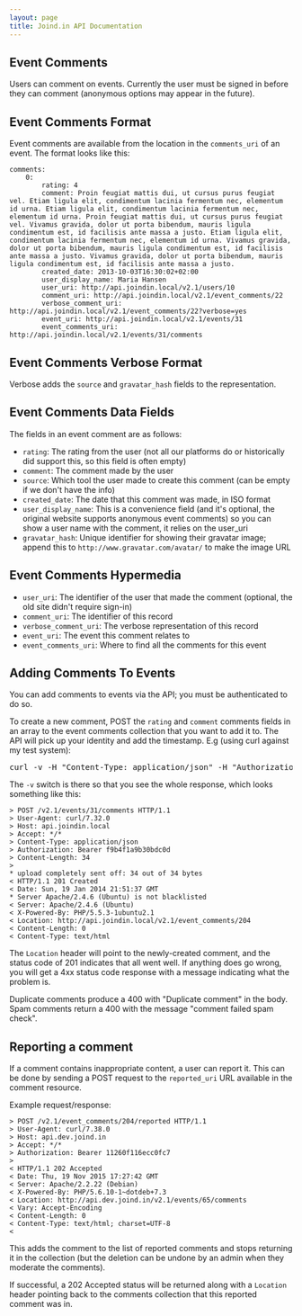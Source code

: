 ```yaml
---
layout: page
title: Joind.in API Documentation
---
```


## Event Comments

Users can comment on events.  Currently the user must be signed in before they can comment (anonymous options may appear in the future).

## Event Comments Format

Event comments are available from the location in the ``comments_uri`` of an event.  The format looks like this:

~~~~
comments:
    0:
        rating: 4
        comment: Proin feugiat mattis dui, ut cursus purus feugiat vel. Etiam ligula elit, condimentum lacinia fermentum nec, elementum id urna. Etiam ligula elit, condimentum lacinia fermentum nec, elementum id urna. Proin feugiat mattis dui, ut cursus purus feugiat vel. Vivamus gravida, dolor ut porta bibendum, mauris ligula condimentum est, id facilisis ante massa a justo. Etiam ligula elit, condimentum lacinia fermentum nec, elementum id urna. Vivamus gravida, dolor ut porta bibendum, mauris ligula condimentum est, id facilisis ante massa a justo. Vivamus gravida, dolor ut porta bibendum, mauris ligula condimentum est, id facilisis ante massa a justo.
        created_date: 2013-10-03T16:30:02+02:00
        user_display_name: Maria Hansen
        user_uri: http://api.joindin.local/v2.1/users/10
        comment_uri: http://api.joindin.local/v2.1/event_comments/22
        verbose_comment_uri: http://api.joindin.local/v2.1/event_comments/22?verbose=yes
        event_uri: http://api.joindin.local/v2.1/events/31
        event_comments_uri: http://api.joindin.local/v2.1/events/31/comments
~~~~

## Event Comments Verbose Format

Verbose adds the ``source`` and ``gravatar_hash`` fields to the representation.

## Event Comments Data Fields

The fields in an event comment are as follows:

*  ``rating``: The rating from the user (not all our platforms do or historically did support this, so this field is often empty)
*  ``comment``: The comment made by the user
*  ``source``: Which tool the user made to create this comment (can be empty if we don't have the info)
*  ``created_date``:  The date that this comment was made, in ISO format
*  ``user_display_name``: This is a convenience field (and it's optional, the original website supports anonymous event comments) so you can show a user name with the comment, it relies on the user_uri
*  ``gravatar_hash``: Unique identifier for showing their gravatar image; append this to ``http://www.gravatar.com/avatar/`` to make the image URL

## Event Comments Hypermedia

*  ``user_uri``:  The identifier of the user that made the comment (optional, the old site didn't require sign-in)
*  ``comment_uri``:  The identifier of this record
*  ``verbose_comment_uri``: The verbose representation of this record
*  ``event_uri``: The event this comment relates to
*  ``event_comments_uri``:  Where to find all the comments for this event


## Adding Comments To Events

You can add comments to events via the API; you must be authenticated to do so.

To create a new comment, POST the ``rating`` and ``comment`` comments fields in an array to the event comments collection that you want to add it to.  The API will pick up your identity and add the timestamp.  E.g (using curl against my test system):

<pre class="embedcurl">curl -v -H "Content-Type: application/json" -H "Authorization: Bearer f9b4f1a9b30bdc0d" -X POST http://api.dev.joind.in/v2.1/events/31/comments --data '{"rating": 5, "comment": "Wonderful event, thanks!"}'
</pre>

<!-- You only need to reference this script once per page. -->
<script src="https://www.embedcurl.com/embedcurl.min.js" async></script>

The ``-v`` switch is there so that you see the whole response, which looks something like this:

~~~~
> POST /v2.1/events/31/comments HTTP/1.1
> User-Agent: curl/7.32.0
> Host: api.joindin.local
> Accept: */*
> Content-Type: application/json
> Authorization: Bearer f9b4f1a9b30bdc0d
> Content-Length: 34
> 
* upload completely sent off: 34 out of 34 bytes
< HTTP/1.1 201 Created
< Date: Sun, 19 Jan 2014 21:51:37 GMT
* Server Apache/2.4.6 (Ubuntu) is not blacklisted
< Server: Apache/2.4.6 (Ubuntu)
< X-Powered-By: PHP/5.5.3-1ubuntu2.1
< Location: http://api.joindin.local/v2.1/event_comments/204
< Content-Length: 0
< Content-Type: text/html
~~~~

The ``Location`` header will point to the newly-created comment, and the status code of 201 indicates that all went well.  If anything does go wrong, you will get a 4xx status code response with a message indicating what the problem is.

Duplicate comments produce a 400 with "Duplicate comment" in the body.  Spam comments return a 400 with the message "comment failed spam check".

## Reporting a comment

If a comment contains inappropriate content, a user can report it.  This can be done by sending a POST request to the ``reported_uri`` URL available in the comment resource.

Example request/response:

~~~~
> POST /v2.1/event_comments/204/reported HTTP/1.1
> User-Agent: curl/7.38.0
> Host: api.dev.joind.in
> Accept: */*
> Authorization: Bearer 11260f116ecc0fc7
> 
< HTTP/1.1 202 Accepted
< Date: Thu, 19 Nov 2015 17:27:42 GMT
< Server: Apache/2.2.22 (Debian)
< X-Powered-By: PHP/5.6.10-1~dotdeb+7.3
< Location: http://api.dev.joind.in/v2.1/events/65/comments
< Vary: Accept-Encoding
< Content-Length: 0
< Content-Type: text/html; charset=UTF-8
< 
~~~~

This adds the comment to the list of reported comments and stops returning it in the collection (but the deletion can be undone by an admin when they moderate the comments).

If successful, a 202 Accepted status will be returned along with a ``Location`` header pointing back to the comments collection that this reported comment was in.

